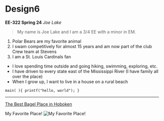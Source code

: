 # Design6
**EE-322 Spring 24**
*Joe Lake*

> My name is Joe Lake and I am a 3/4 EE with a minor in EM.

1. Polar Bears are my favorite animal
2. I swam competitively for almost 15 years and am now part of the club Crew team at Stevens
3. I am a St. Louis Cardinals fan

- I love spending time outside and going hiking, swimming, exploring, etc.
- I have driven to every state east of the Mississippi River (I have family all over the place)
- When I grow up, I want to live in a house on a rural beach

`main( ){
        printf("hello, world");
}`

---

[The Best Bagel Place in Hoboken](https://www.obagel.net)


My Favorite Place!
![My Favorite Place!](https://github.com/jlake503/Design6/assets/116931978/1e0f156e-85fe-41ac-b7e8-1c3dceb720bf)
